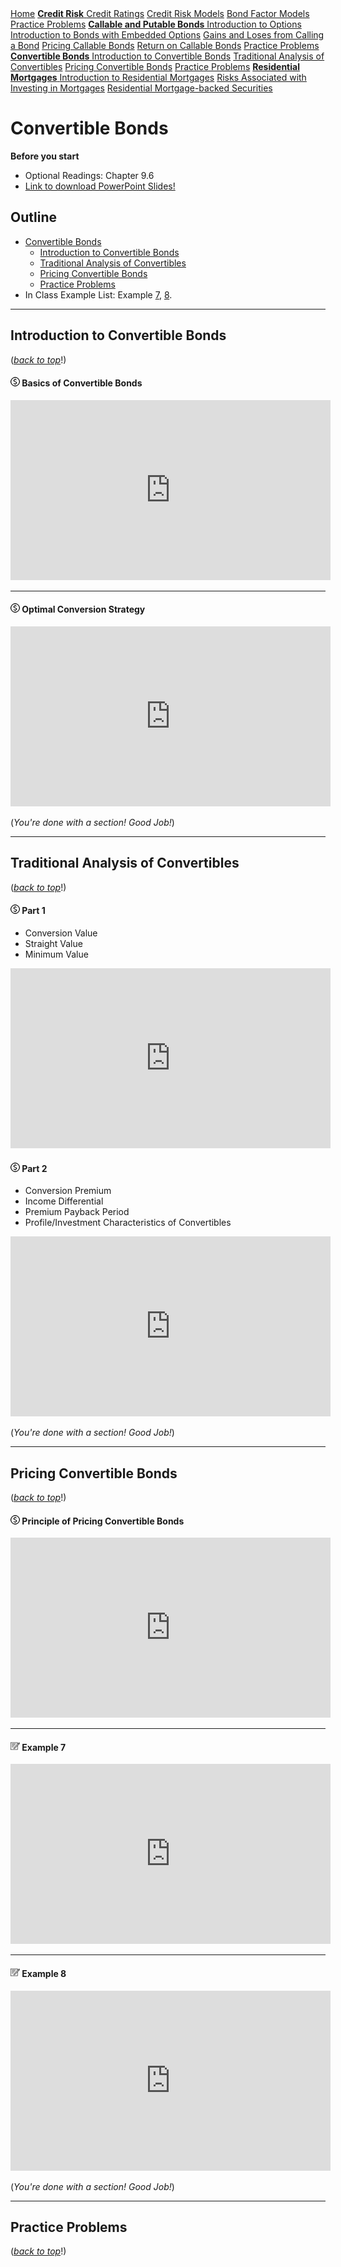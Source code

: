 <div class="sidebar">
  <a href="readme.html" class="module"><i class="fa fa-fw fa-home"></i> Home</a>
  <a> </a>   
  <a href="credit_risk.html" class="module"><strong>Credit Risk</strong>  
  <a href="credit_risk.html#credit-ratings">Credit Ratings</a>    
  <a href="credit_risk.html#credit-risk-models">Credit Risk Models</a>
  <a href="credit_risk.html#bond-factor-models">Bond Factor Models</a>
  <a href="credit_risk.html#practice-problems">Practice Problems</a> 
  <a> </a>       
  <a href="call_put_option.html" class="module"><strong>Callable and Putable Bonds</strong>
  <a href="call_put_option.html#introduction-to-options">Introduction to Options</a>    
  <a href="call_put_option.html#introduction-to-bonds-with-embedded-options">Introduction to Bonds with Embedded Options</a> 
  <a href="call_put_option.html#gains-and-loses-from-calling-a-bond">Gains and Loses from Calling a Bond</a> 
  <a href="call_put_option.html#pricing-callable-bonds">Pricing Callable Bonds</a> 
  <a href="call_put_option.html#return-on-callable-bonds">Return on Callable Bonds</a> 
  <a href="call_put_option.html#practice-problems">Practice Problems</a>
  <a> </a>     
  <a href="convertible_bonds.html" class="active"><strong>Convertible Bonds</strong>
  <a href="convertible_bonds.html#introduction-to-convertible-bonds">Introduction to Convertible Bonds</a> 
  <a href="convertible_bonds.html#traditional-analysis-of-convertibles">Traditional Analysis of Convertibles</a> 
  <a href="convertible_bonds.html#pricing-convertible-bonds">Pricing Convertible Bonds</a> 
  <a href="convertible_bonds.html#practice-problems">Practice Problems</a> 
  <a> </a>
  <a href="mortgage.html" class="module"><strong>Residential Mortgages</strong>
  <a href="mortgage.html#introduction-to-residential-mortgages">Introduction to Residential Mortgages</a> 
  <a href="mortgage.html#risks-associated-with-investing-in-mortgages">Risks Associated with Investing in Mortgages</a>
  <a href="mortgage.html#residential-mortgage-backed-securities">Residential Mortgage-backed Securities</a>    
  <a> </a>          
<link rel="stylesheet" type="text/css" href="./sidebar.css">
<link rel="stylesheet" href="https://cdnjs.cloudflare.com/ajax/libs/font-awesome/4.7.0/css/font-awesome.min.css">      
</div>

<div class="main">



# Convertible Bonds

**Before you start**
- Optional Readings: Chapter 9.6
- <a href="./pdf/convertible_bonds.pdf" target="_blank">Link to download PowerPoint Slides!</a>


## Outline

- [Convertible Bonds](#convertible-bonds)  
  - [Introduction to Convertible Bonds](#introduction-to-convertible-bonds)  
  - [Traditional Analysis of Convertibles](#traditional-analysis-of-convertibles)  
  - [Pricing Convertible Bonds](#pricing-convertible-bonds) 
  - [Practice Problems](#practice-problems) 
- In Class Example List: Example [7](#example-7), [8](#example-8).
---

## Introduction to Convertible Bonds

([*back to top*](#convertible-bonds)!)

#### ![](./pic/dollarnew15.png) Basics of Convertible Bonds

<iframe title="Convertible Bonds - Intro" width="512" height="288" allowTransparency="true" mozallowfullscreen webkitallowfullscreen allowfullscreen style="background-color:transparent;" frameBorder="0" src="https://app.vidgrid.com/embed/D4eU2OgDpxvE"></iframe>
  
---

#### ![](./pic/dollarnew15.png) Optimal Conversion Strategy

<iframe title="Convertible Bonds - Optimal Conversion Strategy" width="512" height="288" allowTransparency="true" mozallowfullscreen webkitallowfullscreen allowfullscreen style="background-color:transparent;" frameBorder="0" src="https://app.vidgrid.com/embed/C55dHZWhYguK"></iframe>
  

(*You're done with a section! Good Job!*)

---

## Traditional Analysis of Convertibles

([*back to top*](#convertible-bonds)!)

#### ![](./pic/dollarnew15.png) Part 1


 - Conversion Value
 - Straight Value
 - Minimum Value


<iframe title="Convertible Bonds - Traditional Analysis Part 1" width="512" height="288" allowTransparency="true" mozallowfullscreen webkitallowfullscreen allowfullscreen style="background-color:transparent;" frameBorder="0" src="https://app.vidgrid.com/embed/hSG9y9UVjSZw"></iframe>


#### ![](./pic/dollarnew15.png) Part 2


 - Conversion Premium
 - Income Differential
 - Premium Payback Period
 - Profile/Investment Characteristics of Convertibles
 
 
<iframe title="Convertible Bonds - Traditional Analysis Part 2" width="512" height="288" allowTransparency="true" mozallowfullscreen webkitallowfullscreen allowfullscreen style="background-color:transparent;" frameBorder="0" src="https://app.vidgrid.com/embed/CLfG48bYK6kz"></iframe>
  


(*You're done with a section! Good Job!*)

---

## Pricing Convertible Bonds

([*back to top*](#convertible-bonds)!)

#### ![](./pic/dollarnew15.png) Principle of Pricing Convertible Bonds

<iframe title="Pricing Convertibles P1" width="512" height="288" allowTransparency="true" mozallowfullscreen webkitallowfullscreen allowfullscreen style="background-color:transparent;" frameBorder="0" src="https://app.vidgrid.com/embed/IqdQW70HLTpk"></iframe>
    
---

<a id='example-7'></a>

#### ![](./pic/note1515.png) Example 7

<iframe title="Example 7 - Pricing Convertibles" width="512" height="288" allowTransparency="true" mozallowfullscreen webkitallowfullscreen allowfullscreen style="background-color:transparent;" frameBorder="0" src="https://app.vidgrid.com/embed/a2uPlCD5uOur"></iframe>

---

<a id='example-8'></a>

#### ![](./pic/note1515.png) Example 8

<iframe title="Example 8 - Pricing Convertibles" width="512" height="288" allowTransparency="true" mozallowfullscreen webkitallowfullscreen allowfullscreen style="background-color:transparent;" frameBorder="0" src="https://app.vidgrid.com/embed/vP3Ch5tZW7Qd"></iframe>



(*You're done with a section! Good Job!*)

---

## Practice Problems

([*back to top*](#convertible-bonds)!)

</div>
